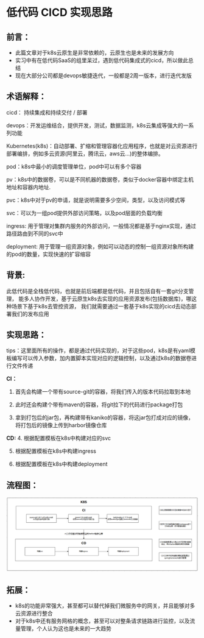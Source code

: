 # 低代码 CICD 实现思路

## 前言：
- 此篇文章对于k8s云原生是非常依赖的，云原生也是未来的发展方向
- 实习中有在低代码SaaS的组里呆过，遇到低代码集成式的cicd，所以做此总结
- 现在大部分公司都是devops敏捷迭代，一般都是2周一版本，进行迭代发版

## 术语解释：
    
cicd： 持续集成和持续交付 / 部署
    
devops：开发运维结合，提供开发，测试，数据监测，k8s云集成等强大的一系列功能

Kubernetes(k8s)：自动部署、扩缩和管理容器化应用程序，也就是对云资源进行部署编排，例如多云资源(阿里云，腾讯云，aws云...)的整体编排。

pod：k8s中最小的调度管理单位，pod中可以有多个容器

pv：k8s中的数据卷，可以是不同机器的数据卷，类似于docker容器中绑定主机地址和容器内地址.

pvc：k8s中对于pv的申请，就是说明需要多少空间，类型，以及访问模式等

svc：可以为一组pod提供外部访问策略，以及pod层面的负载均衡

ingress: 用于管理对集群内服务的外部访问，一般情况都是基于nginx实现，通过路径路由到不同的svc中

deployment: 用于管理一组资源对象，例如可以动态的控制一组资源对象所构建的pod的数量，实现快速的扩容缩容
## 背景:
此低代码是全栈低代码，也就是前后端都是低代码，并且包括自有一套git分支管理，
能多人协作开发，基于云原生k8s去实现的应用资源发布(包括数据库)，哪这种场景下基于k8s去管控资源，
我们就需要通过一套基于k8s实现的cicd去动态部署我们的发布应用

## 实现思路：
tips：这里面所有的操作，都是通过代码实现的，对于这些pod，k8s是有yaml模板编写可以传入参数，加内置脚本实现对应的逻辑控制，以及通过k8s的数据卷进行文件传递

**CI：**
1. 首先会构建一个带有source-git的容器，将我们传入的版本代码拉取到本地

2. 此时还会构建个带有maven的容器，将git拉下的代码进行package打包

3. 拿到打包后的jar包，再构建带有kaniko的容器，将这jar包打成对应的镜像，将打包后的镜像上传到harbor镜像仓库

**CD:**
4. 根据配置模板在k8s中构建对应的svc

5. 根据配置模板在k8s中构建ingress

6. 根据配置模板在k8s中构建deployment

## 流程图：
![img.png](../imge/实习小记/低代码%20CICD%20实现思路文档/img.png)

## 拓展：
- k8s的功能非常强大，甚至都可以替代掉我们微服务中的网关，并且能够对多云资源进行整合
- 对于k8s中还有服务网格的概念，甚至可以对整条请求链路进行监控，以及流量管理，个人认为这也是未来的一大趋势